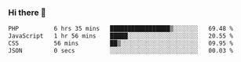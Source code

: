 ### Hi there 🌱
<!--START_SECTION:waka-->

```txt
PHP          6 hrs 35 mins   █████████████████▒░░░░░░░   69.48 %
JavaScript   1 hr 56 mins    █████░░░░░░░░░░░░░░░░░░░░   20.55 %
CSS          56 mins         ██▒░░░░░░░░░░░░░░░░░░░░░░   09.95 %
JSON         0 secs          ░░░░░░░░░░░░░░░░░░░░░░░░░   00.03 %
```

<!--END_SECTION:waka-->
<!--
**Dieg0raf/Dieg0raf** is a ✨ _special_ ✨ repository because its `README.md` (this file) appears on your GitHub profile.

Here are some ideas to get you started:

- 🔭 I’m currently working on ...
- 🌱 I’m currently learning ...
- 👯 I’m looking to collaborate on ...
- 🤔 I’m looking for help with ...
- 💬 Ask me about ...
- 📫 How to reach me: ...
- 😄 Pronouns: ...
- ⚡ Fun fact: ...
-->
